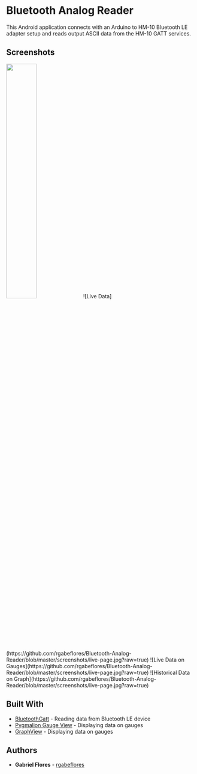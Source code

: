 # Bluetooth Analog Reader
This Android application connects with an Arduino to HM-10 Bluetooth LE adapter setup and reads output ASCII data from the HM-10 GATT services.

## Screenshots

<img src="https://github.com/rgabeflores/Bluetooth-Analog-Reader/blob/master/screenshots/live-page.jpg?raw=true" width="40%">
![Live Data](https://github.com/rgabeflores/Bluetooth-Analog-Reader/blob/master/screenshots/live-page.jpg?raw=true)
![Live Data on Gauges](https://github.com/rgabeflores/Bluetooth-Analog-Reader/blob/master/screenshots/live-page.jpg?raw=true)
![Historical Data on Graph](https://github.com/rgabeflores/Bluetooth-Analog-Reader/blob/master/screenshots/live-page.jpg?raw=true)

## Built With

* [BluetoothGatt](https://github.com/googlesamples/android-BluetoothLeGatt) - Reading data from Bluetooth LE device
* [Pygmalion Gauge View](https://github.com/Pygmalion69/Gauge) - Displaying data on gauges
* [GraphView](https://github.com/jjoe64/GraphView) - Displaying data on gauges

## Authors

* **Gabriel Flores** - [rgabeflores](https://github.com/rgabeflores)
